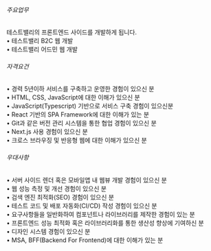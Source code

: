###### 주요업무

테스트밸리의 프론트엔드 사이드를 개발하게 됩니다.  
• 테스트밸리 B2C 웹 개발  
• 테스트밸리 어드민 웹 개발

###### 자격요건

• 경력 5년이하 서비스를 구축하고 운영한 경험이 있으신 분  
• HTML, CSS, JavaScript에 대한 이해가 있으신 분  
• JavaScript(Typescript) 기반으로 서비스 구축 경험이 있으신분  
• React 기반의 SPA Framework에 대한 이해가 있는 분  
• Git과 같은 버전 관리 시스템을 통한 협업 경험이 있으신 분  
• Next.js 사용 경험이 있으신 분  
• 크로스 브라우징 및 반응형 웹에 대한 이해가 있으신 분

###### 우대사항

• 서버 사이드 렌더 혹은 모바일앱 내 웹뷰 개발 경험이 있으신 분  
• 웹 성능 측정 및 개선 경험이 있으신 분  
• 검색 엔진 최적화(SEO) 경험이 있으신 분  
• 테스트 코드 및 배포 자동화(CI/CD) 작성 경험이 있으신 분  
• 요구사항들을 일반화하여 컴포넌트나 라이브러리를 제작한 경험이 있는 분  
• 프론트엔드 성능 최적화 혹은 라이브러리화를 통한 생산성 향상에 기여하신 분  
• 디자인 시스템 경험이 있으신 분  
• MSA, BFF(Backend For Frontend)에 대한 이해가 있는 분